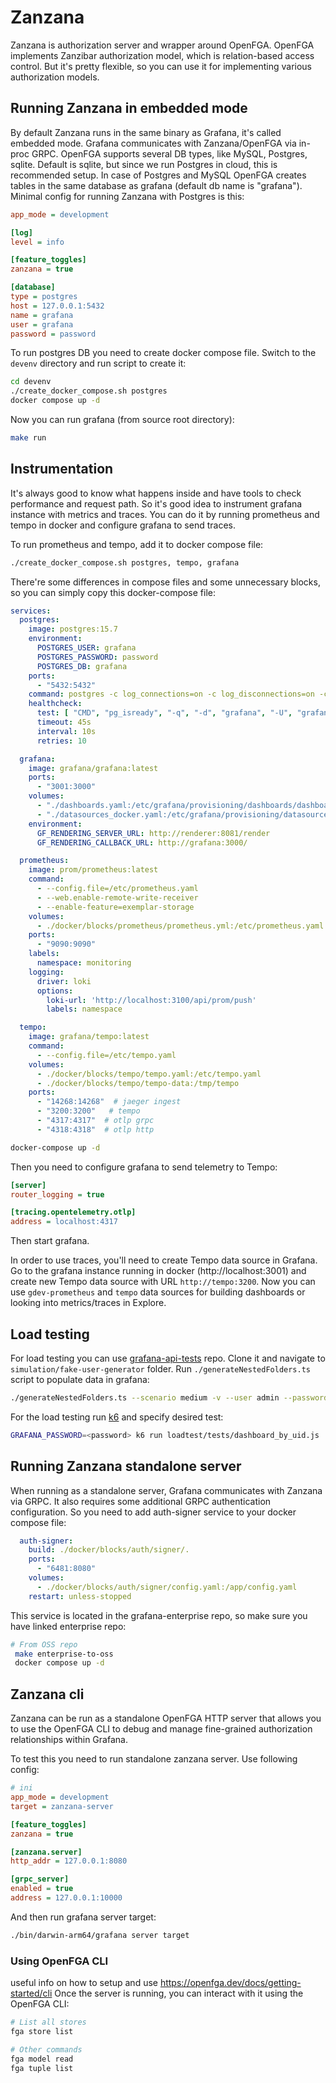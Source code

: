 # Zanzana

Zanzana is authorization server and wrapper around OpenFGA. OpenFGA implements Zanzibar authorization model, which is relation-based access control. But it's pretty flexible, so you can use it for implementing various authorization models.

## Running Zanzana in embedded mode

By default Zanzana runs in the same binary as Grafana, it's called embedded mode. Grafana communicates with Zanzana/OpenFGA via in-proc GRPC. OpenFGA supports several DB types, like MySQL, Postgres, sqlite. Default is sqlite, but since we run Postgres in cloud, this is recommended setup. In case of Postgres and MySQL OpenFGA creates tables in the same database as grafana (default db name is "grafana"). Minimal config for running Zanzana with Postgres is this:

```ini
app_mode = development

[log]
level = info

[feature_toggles]
zanzana = true

[database]
type = postgres
host = 127.0.0.1:5432
name = grafana
user = grafana
password = password
```

To run postgres DB you need to create docker compose file. Switch to the `devenv` directory and run script to create it:

```sh
cd devenv
./create_docker_compose.sh postgres
docker compose up -d
```

Now you can run grafana (from source root directory):

```sh
make run
```

## Instrumentation

It's always good to know what happens inside and have tools to check performance and request path. So it's good idea to instrument grafana instance with metrics and traces. You can do it by running prometheus and tempo in docker and configure grafana to send traces.

To run prometheus and tempo, add it to docker compose file:

```sh
./create_docker_compose.sh postgres, tempo, grafana
```

There're some differences in compose files and some unnecessary blocks, so you can simply copy this docker-compose file:

```yaml
services:
  postgres:
    image: postgres:15.7
    environment:
      POSTGRES_USER: grafana
      POSTGRES_PASSWORD: password
      POSTGRES_DB: grafana
    ports:
      - "5432:5432"
    command: postgres -c log_connections=on -c log_disconnections=on -c log_destination=stderr
    healthcheck:
      test: [ "CMD", "pg_isready", "-q", "-d", "grafana", "-U", "grafana" ]
      timeout: 45s
      interval: 10s
      retries: 10

  grafana:
    image: grafana/grafana:latest
    ports:
      - "3001:3000"
    volumes:
      - "./dashboards.yaml:/etc/grafana/provisioning/dashboards/dashboards.yaml"
      - "./datasources_docker.yaml:/etc/grafana/provisioning/datasources/datasources.yaml"
    environment:
      GF_RENDERING_SERVER_URL: http://renderer:8081/render
      GF_RENDERING_CALLBACK_URL: http://grafana:3000/

  prometheus:
    image: prom/prometheus:latest
    command:
      - --config.file=/etc/prometheus.yaml
      - --web.enable-remote-write-receiver
      - --enable-feature=exemplar-storage
    volumes:
      - ./docker/blocks/prometheus/prometheus.yml:/etc/prometheus.yaml
    ports:
      - "9090:9090"
    labels:
      namespace: monitoring
    logging:
      driver: loki
      options:
        loki-url: 'http://localhost:3100/api/prom/push'
        labels: namespace

  tempo:
    image: grafana/tempo:latest
    command:
      - --config.file=/etc/tempo.yaml
    volumes:
      - ./docker/blocks/tempo/tempo.yaml:/etc/tempo.yaml
      - ./docker/blocks/tempo/tempo-data:/tmp/tempo
    ports:
      - "14268:14268"  # jaeger ingest
      - "3200:3200"   # tempo
      - "4317:4317"  # otlp grpc
      - "4318:4318"  # otlp http
```

```sh
docker-compose up -d
```

Then you need to configure grafana to send telemetry to Tempo:

```ini
[server]
router_logging = true

[tracing.opentelemetry.otlp]
address = localhost:4317
```

Then start grafana.

In order to use traces, you'll need to create Tempo data source in Grafana. Go to the grafana instance running in docker (http://localhost:3001) and create new Tempo data source with URL `http://tempo:3200`. Now you can use `gdev-prometheus` and `tempo` data sources for building dashboards or looking into metrics/traces in Explore.

## Load testing

For load testing you can use [grafana-api-tests](https://github.com/grafana/grafana-api-tests) repo. Clone it and navigate to `simulation/fake-user-generator` folder. Run `./generateNestedFolders.ts` script to populate data in grafana:

```sh
./generateNestedFolders.ts --scenario medium -v --user admin --password <your_grafana_password>
```

For the load testing run [k6](https://grafana.com/docs/k6/latest/set-up/install-k6/) and specify desired test:

```sh
GRAFANA_PASSWORD=<password> k6 run loadtest/tests/dashboard_by_uid.js
```

## Running Zanzana standalone server

When running as a standalone server, Grafana communicates with Zanzana via GRPC. It also requires some additional GRPC authentication configuration. So you need to add auth-signer service to your docker compose file:

```yaml
  auth-signer:
    build: ./docker/blocks/auth/signer/.
    ports:
      - "6481:8080"
    volumes:
      - ./docker/blocks/auth/signer/config.yaml:/app/config.yaml
    restart: unless-stopped
```

This service is located in the grafana-enterprise repo, so make sure you have linked enterprise repo:

```sh
# From OSS repo
 make enterprise-to-oss
 docker compose up -d
 ```

## Zanzana cli
Zanzana can be run as a standalone OpenFGA HTTP server that allows you to use the OpenFGA CLI to debug and manage fine-grained authorization relationships within Grafana.

To test this you need to run standalone zanzana server. Use following config:

```ini
# ini
app_mode = development
target = zanzana-server

[feature_toggles]
zanzana = true

[zanzana.server]
http_addr = 127.0.0.1:8080

[grpc_server]
enabled = true
address = 127.0.0.1:10000
```

And then run grafana server target:

```bash
./bin/darwin-arm64/grafana server target
```

### Using OpenFGA CLI

useful info on how to setup and use https://openfga.dev/docs/getting-started/cli
Once the server is running, you can interact with it using the OpenFGA CLI:

```bash
# List all stores
fga store list

# Other commands
fga model read
fga tuple list
```
